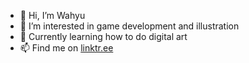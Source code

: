 - 👋 Hi, I’m Wahyu
- 👀 I’m interested in game development and illustration
- 🌱 Currently learning how to do digital art
- 📫 Find me on [linktr.ee](linktr.ee/wekonu)

<!---
wekonu/wekonu is a ✨ special ✨ repository because its `README.md` (this file) appears on your GitHub profile.
You can click the Preview link to take a look at your changes.
--->
